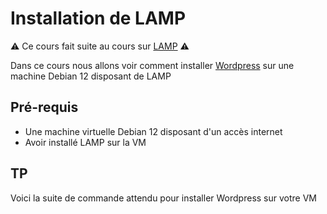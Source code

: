 # Installation de LAMP

⚠️ Ce cours fait suite au cours sur [LAMP](../1.%20LAMP/README.md) ⚠️

Dans ce cours nous allons voir comment installer [Wordpress](https://wordpress.org) sur une machine Debian 12 disposant de LAMP

## Pré-requis

- Une machine virtuelle Debian 12 disposant d'un accès internet
- Avoir installé LAMP sur la VM

## TP

Voici la suite de commande attendu pour installer Wordpress sur votre VM
